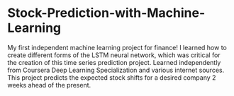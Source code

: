 # Stock-Prediction-with-Machine-Learning
My first independent machine learning project for finance!
I learned how to create different forms of the LSTM neural network, which was critical for the creation of this time series prediction project. Learned independently from Coursera Deep Learning Specialization and various internet sources. This project predicts the expected stock shifts for a desired company 2 weeks ahead of the present.
